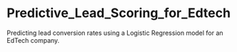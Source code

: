 # Predictive_Lead_Scoring_for_Edtech
Predicting lead conversion rates using a Logistic Regression model for an EdTech company.
